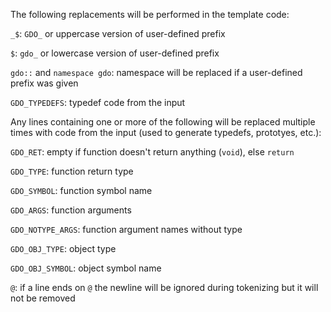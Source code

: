 The following replacements will be performed in the template code:

`_$`: `GDO_` or uppercase version of user-defined prefix

`$`: `gdo_` or lowercase version of user-defined prefix

`gdo::` and `namespace gdo`: namespace will be replaced if a user-defined prefix was given

`GDO_TYPEDEFS`: typedef code from the input


Any lines containing one or more of the following will be replaced multiple
times with code from the input (used to generate typedefs, prototyes, etc.):

`GDO_RET`: empty if function doesn't return anything (`void`), else `return`

`GDO_TYPE`: function return type

`GDO_SYMBOL`: function symbol name

`GDO_ARGS`: function arguments

`GDO_NOTYPE_ARGS`: function argument names without type

`GDO_OBJ_TYPE`: object type

`GDO_OBJ_SYMBOL`: object symbol name

`@`: if a line ends on `@` the newline will be ignored during tokenizing but it
    will not be removed

